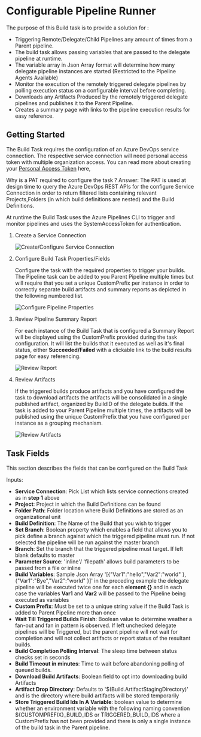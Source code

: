 # Configurable Pipeline Runner

The purpose of this Build task is to provide a solution for :

- Triggering Remote/Delegate/Child Pipelines any amount of times from a Parent pipeline.
- The build task allows passing variables that are passed to the delegate pipeline at runtime.
- The variable array in Json Array format will determine how many delegate pipeline instances are started (Restricted to the Pipeline Agents Available)
- Monitor the execution of the remotely triggered delegate pipelines by polling execution status on a configurable interval before completing.
- Downloads any Artifacts Produced by the remotely triggered delegate pipelines and publishes it to the Parent Pipeline.
- Creates a summary page with links to the pipeline execution results for easy reference.

## Getting Started

The Build Task requires the configuration of an Azure DevOps service connection. The respective service connection will need personal access token with multiple organization access. You can read more about creating your [Personal Access Token](https://docs.microsoft.com/en-us/azure/devops/organizations/accounts/use-personal-access-tokens-to-authenticate?view=vsts) here,

Why is a PAT required to configure the task ?
Answer: The PAT is used at design time to query the Azure DevOps REST APIs for the configure Service Connection in order to return filtered lists containing relevant Projects,Folders (in which build definitions are nested) and the Build Definitions.

At runtime the Build Task uses the Azure Pipelines CLI to trigger and monitor pipelines and uses the SystemAccessToken for authentication.

1. Create a Service Connection

    ![Create/Configure Service Connection](https://raw.githubusercontent.com/microsoft/CSEDevOps/master/PipelineRunnerExtension/images/screenshot-2.png)

2. Configure Build Task Properties/Fields

    Configure the task with the required properties to trigger your builds. The Pipeline task can be added to you Parent Pipeline multiple times but will require that you set a unique CustomPrefix per instance in order to correctly separate build artifacts and summary reports as depicted in the following numbered list.

    ![Configure Pipeline Properties](https://raw.githubusercontent.com/microsoft/CSEDevOps/master/PipelineRunnerExtension/images/screenshot-1.png)

3. Review Pipeline Summary Report

    For each instance of the Build Task that is configured a Summary Report will be displayed using the CustomPrefix provided during the task configuration. It will list the builds that it executed as well as it's final status, either **Succeeded/Failed** with a clickable link to the build results page for easy referencing.

    ![Review Report](https://raw.githubusercontent.com/microsoft/CSEDevOps/master/PipelineRunnerExtension/images/screenshot-3.png)

4. Review Artifacts

    If the triggered builds produce artifacts and you have configured the task to download artifacts the artifacts will be consolidated in a single published artifact, organized by BuildID of the delegate builds. If the task is added to your Parent Pipeline multiple times, the artifacts will be published using the unique CustomPrefix that you have configured per instance as a grouping mechanism.

    ![Review Artifacts](https://raw.githubusercontent.com/microsoft/CSEDevOps/master/PipelineRunnerExtension/images/screenshot-4.png)

## Task Fields

This section describes the fields that can be configured on the Build Task

Inputs:

- **Service Connection**: Pick List which lists service connections created as in **step 1** above
- **Project**: Project in which the Build Definitions can be found
- **Folder Path**: Folder location where Build Definitions are stored as an organizational unit
- **Build Definition**: The Name of the Build that you wish to trigger
- **Set Branch**: Boolean property which enables a field that allows you to pick define a branch against which the triggered pipeline must run. If not selected the pipeline will be run against the master branch
- **Branch**: Set the branch that the triggered pipeline must target. If left blank defaults to master
- **Parameter Source**: 'inline'/ 'filepath' allows build parameters to be passed from a file or inline
- **Build Variables**: Sample Json Array '[{"Var1":"hello","Var2":"world" },{"Var1":"Bye","Var2":"world" }]' in the preceding example the delegate pipeline will be executed twice one for each **element {}** and in each case the variables **Var1** and **Var2** will be passed to the Pipeline being executed as variables
- **Custom Prefix**: Must be set to a unique string value if the Build Task is added to Parent Pipeline more than once
- **Wait Till Triggered Builds Finish**: Boolean value to determine weather a fan-out and fan in pattern is observed. If left unchecked delegate pipelines will be Triggered, but the parent pipeline will not wait for completion and will not collect artifacts or report status of the resultant builds.
- **Build Completion Polling Interval**: The sleep time between status checks set in seconds
- **Build Timeout in minutes**: Time to wait before abandoning polling of queued builds.
- **Download Build Artifacts**: Boolean field to opt into downloading build Artifacts
- **Artifact Drop Directory**: Defaults to '$(Build.ArtifactStagingDirectory)' and is the directory where build artifacts will be stored temporarily
- **Store Triggered Build Ids In A Variable**: boolean value to determine whether an environment variable with the following naming convention ${CUSTOMPREFIX}_BUILD_IDS or TRIGGERED_BUILD_IDS where a CustomPrefix has not been provided and there is only a single instance of the build task in the Parent pipeline.
